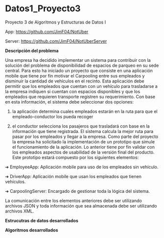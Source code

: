 # Datos1_Proyecto3
Proyecto 3 de Algoritmos y Estructuras de Datos I

App:
https://github.com/JimF04/NotUber

Server:
https://github.com/JimF04/NotUberServer

**Descripción del problema**

Una empresa ha decidido implementar un sistema para contribuir con la solución del problema de
disponibilidad de espacios de parqueo en su sede central. Para esto ha iniciado un proyecto que
consiste en una aplicación mobile que tiene por fin motivar el Carpooling entre sus empleados y
disminuir la cantidad de vehículos en el recinto.
Esta aplicación debe permitir que los empleados que cuentan con un vehículo para trasladarse a la
empresa indiquen si cuentan con espacios disponibles y que los empleados que requieren transporte
registren su requerimiento. Con base en esta información, el sistema debe seleccionar dos opciones:

1. la aplicación determina cuales empleados estarán en la ruta para que el empleado-conductor
los pueda recoger

3. el conductor selecciona los pasajeros que trasladará con base en la información que tiene
registrada. El sistema calcula la mejor ruta para pasar por los empleados y llegar a la empresa.
Como parte del proyecto la empresa ha solicitado la implementación de un prototipo que simule el
funcionamiento de la aplicación. Lo anterior tiene por fin validar con los empleados aspectos de
usabilidad de la versión final del producto.
Este prototipo estará compuesto por los siguientes elementos:

➔ EmployeeApp: Aplicación mobile para uso de los empleados sin vehículo.

➔ DriverApp: Aplicación mobile que usan los empleados que tienen vehículos.

➔ CarpoolingServer: Encargado de gestionar toda la lógica del sistema.

La comunicación entre los elementos anteriores debe ser utilizando archivos JSON y toda información
que sea almacenada debe ser utilizando archivos XML.

**Estrucutras de datos desarrollados**

**Algoritmos desarrollados**
